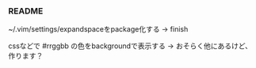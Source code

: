### README

~/.vim/settings/expandspaceをpackage化する
 -> finish

cssなどで #rrggbb の色をbackgroundで表示する
 -> おそらく他にあるけど、作ります？

